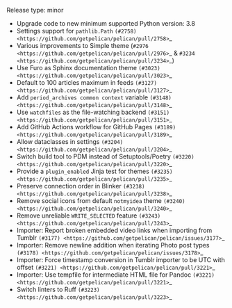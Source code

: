 Release type: minor

* Upgrade code to new minimum supported Python version: 3.8
* Settings support for ``pathlib.Path`` `(#2758) <https://github.com/getpelican/pelican/pull/2758>`_
* Various improvements to Simple theme (`#2976 <https://github.com/getpelican/pelican/pull/2976>`_ & `#3234 <https://github.com/getpelican/pelican/pull/3234>`_)
* Use Furo as Sphinx documentation theme `(#3023) <https://github.com/getpelican/pelican/pull/3023>`_
* Default to 100 articles maximum in feeds `(#3127) <https://github.com/getpelican/pelican/pull/3127>`_
* Add ``period_archives common context`` variable `(#3148) <https://github.com/getpelican/pelican/pull/3148>`_
* Use ``watchfiles`` as the file-watching backend `(#3151) <https://github.com/getpelican/pelican/pull/3151>`_
* Add GitHub Actions workflow for GitHub Pages `(#3189) <https://github.com/getpelican/pelican/pull/3189>`_
* Allow dataclasses in settings `(#3204) <https://github.com/getpelican/pelican/pull/3204>`_
* Switch build tool to PDM instead of Setuptools/Poetry `(#3220) <https://github.com/getpelican/pelican/pull/3220>`_
* Provide a ``plugin_enabled`` Jinja test for themes `(#3235) <https://github.com/getpelican/pelican/pull/3235>`_
* Preserve connection order in Blinker `(#3238) <https://github.com/getpelican/pelican/pull/3238>`_
* Remove social icons from default ``notmyidea`` theme `(#3240) <https://github.com/getpelican/pelican/pull/3240>`_
* Remove unreliable ``WRITE_SELECTED`` feature `(#3243) <https://github.com/getpelican/pelican/pull/3243>`_
* Importer: Report broken embedded video links when importing from Tumblr `(#3177) <https://github.com/getpelican/pelican/issues/3177>`_
* Importer: Remove newline addition when iterating Photo post types `(#3178) <https://github.com/getpelican/pelican/issues/3178>`_
* Importer: Force timestamp conversion in Tumblr importer to be UTC with offset `(#3221) <https://github.com/getpelican/pelican/pull/3221>`_
* Importer: Use tempfile for intermediate HTML file for Pandoc `(#3221) <https://github.com/getpelican/pelican/pull/3221>`_
* Switch linters to Ruff `(#3223) <https://github.com/getpelican/pelican/pull/3223>`_
